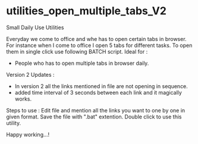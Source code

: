 # utilities_open_multiple_tabs_V2
Small Daily Use Utilities

Everyday we come to office and whe has to open certain tabs in browser. For instance when I come to office I open 5 tabs for different tasks. To open them in single click use following BATCH script.
Ideal for : 
- People who has to open multiple tabs in browser daily.

Version 2 Updates :
- In version 2 all the links mentioned in file are not opening in sequence.
- added time interval of 3 seconds between each link and it magically works.

Steps to use : Edit file and mention all the links you want to one by one in given format. Save the file with ".bat" extention. Double click to use this utility.

Happy working...!
